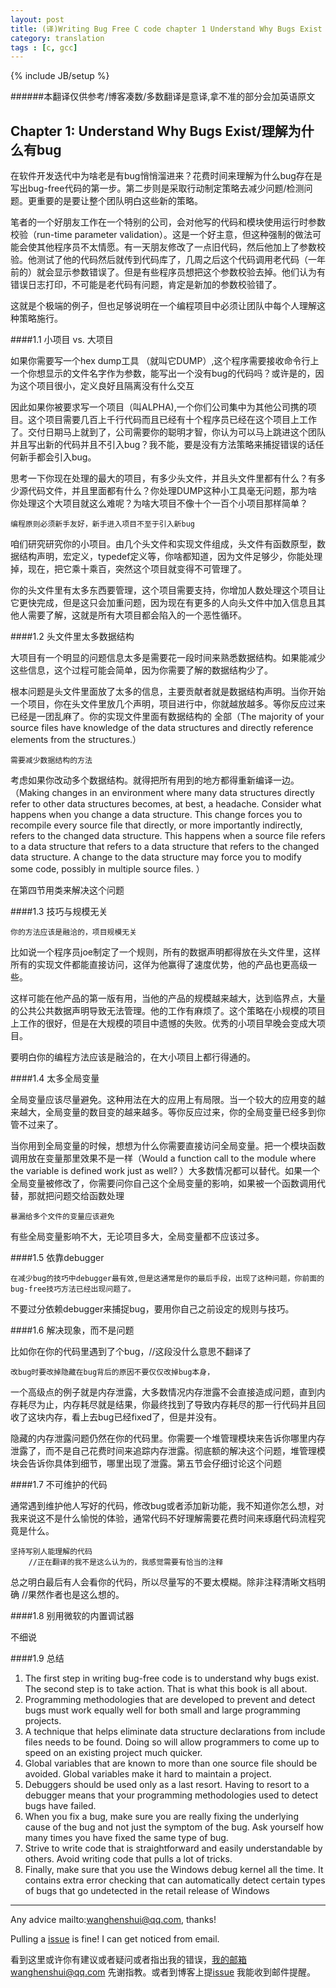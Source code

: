 ```yaml
---
layout: post
title: (译)Writing Bug Free C code chapter 1 Understand Why Bugs Exist
category: translation
tags : [c, gcc]
---
```

{% include JB/setup %}


\######本翻译仅供参考/博客凑数/多数翻译是意译,拿不准的部分会加英语原文

## Chapter 1: Understand Why Bugs Exist/理解为什么有bug

在软件开发迭代中为啥老是有bug悄悄溜进来？花费时间来理解为什么bug存在是写出bug-free代码的第一步。第二步则是采取行动制定策略去减少问题/检测问题。更重要的是要让整个团队明白这些新的策略。

笔者的一个好朋友工作在一个特别的公司，会对他写的代码和模块使用运行时参数校验（run-time parameter  validation）。这是一个好主意，但这种强制的做法可能会使其他程序员不太情愿。有一天朋友修改了一点旧代码，然后他加上了参数校验。他测试了他的代码然后就传到代码库了，几周之后这个代码调用老代码（一年前的）就会显示参数错误了。但是有些程序员想把这个参数校验去掉。他们认为有错误日志打印，不可能是老代码有问题，肯定是新加的参数校验错了。

这就是个极端的例子，但也足够说明在一个编程项目中必须让团队中每个人理解这种策略施行。

\####1.1 小项目 vs. 大项目

如果你需要写一个hex dump工具 （就叫它DUMP）,这个程序需要接收命令行上一个你想显示的文件名字作为参数，能写出一个没有bug的代码吗？或许是的，因为这个项目很小，定义良好且隔离没有什么交互

因此如果你被要求写一个项目（叫ALPHA),一个你们公司集中为其他公司携的项目。这个项目需要几百上千行代码而且已经有十个程序员已经在这个项目上工作了。交付日期马上就到了，公司需要你的聪明才智，你认为可以马上跳进这个团队并且写出新的代码并且不引入bug？我不能，要是没有方法策略来捕捉错误的话任何新手都会引入bug。

思考一下你现在处理的最大的项目，有多少头文件，并且头文件里都有什么？有多少源代码文件，并且里面都有什么？你处理DUMP这种小工具毫无问题，那为啥你处理这个大项目就这么难呢？为啥大项目不像十个一百个小项目那样简单？

```
编程原则必须新手友好，新手进入项目不至于引入新bug
```

咱们研究研究你的小项目。由几个头文件和实现文件组成，头文件有函数原型，数据结构声明，宏定义，typedef定义等，你啥都知道，因为文件足够少，你能处理掉，现在，把它乘十乘百，突然这个项目就变得不可管理了。

你的头文件里有太多东西要管理，这个项目需要支持，你增加人数处理这个项目让它更快完成，但是这只会加重问题，因为现在有更多的人向头文件中加入信息且其他人需要了解，这就是所有大项目都会陷入的一个恶性循环。

\####1.2 头文件里太多数据结构

大项目有一个明显的问题信息太多是需要花一段时间来熟悉数据结构。如果能减少这些信息，这个过程可能会简单，因为你需要了解的数据结构少了。

根本问题是头文件里面放了太多的信息，主要贡献者就是数据结构声明。当你开始一个项目，你在头文件里放几个声明，项目进行中，你就越放越多。等你反应过来已经是一团乱麻了。你的实现文件里面有数据结构的
全部（The majority of your source files have knowledge of the data structures and directly reference elements from the structures.）

```
需要减少数据结构的方法
```

考虑如果你改动多个数据结构。就得把所有用到的地方都得重新编译一边。（Making changes in an  environment where many data structures directly refer to other data  structures becomes, at best, a headache. Consider what happens when you  change a data structure. This change forces you to recompile every  source file that directly, or more importantly indirectly, refers to the  changed data structure. This happens when a source file refers to a  data structure that refers to a data structure that refers to the  changed data structure. A change to the data structure may force you to  modify some code, possibly in multiple source files. ）

在第四节用类来解决这个问题

\####1.3 技巧与规模无关

```
你的方法应该是融洽的，项目规模无关
```

比如说一个程序员joe制定了一个规则，所有的数据声明都得放在头文件里，这样所有的实现文件都能直接访问，这佯为他赢得了速度优势，他的产品也更高级一些。

这样可能在他产品的第一版有用，当他的产品的规模越来越大，达到临界点，大量的公共公共数据声明导致无法管理。他的工作有麻烦了。这个策略在小规模的项目上工作的很好，但是在大规模的项目中遗憾的失败。优秀的小项目早晚会变成大项目。

要明白你的编程方法应该是融洽的，在大小项目上都行得通的。

\####1.4 太多全局变量

全局变量应该尽量避免。这种用法在大的应用上有局限。当一个较大的应用变的越来越大，全局变量的数目变的越来越多。等你反应过来，你的全局变量已经多到你管不过来了。

当你用到全局变量的时候，想想为什么你需要直接访问全局变量。把一个模块函数调用放在变量那里效果不是一样（Would a function  call to the module where the variable is defined work just as well?  ）大多数情况都可以替代。如果一个全局变量被修改了，你需要问你自己这个全局变量的影响，如果被一个函数调用代替，那就把问题交给函数处理

```
暴漏给多个文件的变量应该避免
```

有些全局变量影响不大，无论项目多大，全局变量都不应该过多。

\####1.5 依靠debugger

```
在减少bug的技巧中debugger最有效,但是这通常是你的最后手段，出现了这种问题，你前面的bug-free技巧方法已经出现问题了。
```

不要过分依赖debugger来捕捉bug，要用你自己之前设定的规则与技巧。

\####1.6 解决现象，而不是问题

比如你在你的代码里遇到了个bug，//这段没什么意思不翻译了

```
改bug时要改掉隐藏在bug背后的原因不要仅仅改掉bug本身，
```

一个高级点的例子就是内存泄露，大多数情况内存泄露不会直接造成问题，直到内存耗尽为止，内存耗尽就是结果，你最终找到了导致内存耗尽的那一行代码并且回收了这块内存，看上去bug已经fixed了，但是并没有。

隐藏的内存泄露问题仍然在你的代码里。你需要一个堆管理模块来告诉你哪里内存泄露了，而不是自己花费时间来追踪内存泄露。彻底额的解决这个问题，堆管理模块会告诉你具体到细节，哪里出现了泄露。第五节会仔细讨论这个问题

\####1.7 不可维护的代码

通常遇到维护他人写好的代码，修改bug或者添加新功能，我不知道你怎么想，对我来说这不是什么愉悦的体验，通常代码不好理解需要花费时间来琢磨代码流程究竟是什么。

```
坚持写别人能理解的代码
    //正在翻译的我不是这么认为的，我感觉需要有恰当的注释
```

总之明白最后有人会看你的代码，所以尽量写的不要太模糊。除非注释清晰文档明确
//果然作者也是这么想的。

\####1.8 别用微软的内置调试器

不细说

\####1.9 总结

1. The first step in writing bug-free code is to understand why bugs  exist. The second step is to take action. That is what this book is all  about.
2. Programming methodologies that are developed to prevent and detect  bugs must work equally well for both small and large programming  projects.
3. A technique that helps eliminate data structure declarations from  include files needs to be found. Doing so will allow programmers to come  up to speed on an existing project much quicker.
4. Global variables that are known to more than one source file should  be avoided. Global variables make it hard to maintain a project.
5. Debuggers should be used only as a last resort. Having to resort to a  debugger means that your programming methodologies used to detect bugs  have failed.
6. When you fix a bug, make sure you are really fixing the underlying  cause of the bug and not just the symptom of the bug. Ask yourself how  many times you have fixed the same type of bug.
7. Strive to write code that is straightforward and easily understandable by others. Avoid writing code that pulls a lot of tricks.
8. Finally, make sure that you use the Windows debug kernel all the  time. It contains extra error checking that can automatically detect  certain types of bugs that go undetected in the retail release of  Windows



---

Any advice mailto:wanghenshui@qq.com, thanks! 

Pulling a [issue](https://github.com/wanghenshui/wanghenshui.github.io/issues/new) is fine! I can get noticed from email.

看到这里或许你有建议或者疑问或者指出我的错误，我的邮箱wanghenshui@qq.com 先谢指教。或者到博客上提[issue](https://github.com/wanghenshui/wanghenshui.github.io/issues/new) 我能收到邮件提醒。
